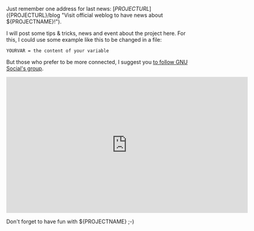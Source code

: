 Just remember one address for last news: [${PROJECTURL}](${PROJECTURL}/blog "Visit official weblog to have news about ${PROJECTNAME}!").

I will post some tips & tricks, news and event about the project here. For this, I could use some example like this to be changed in a file:

    YOURVAR = the content of your variable

But those who prefer to be more connected, I suggest you [to follow GNU Social's group](http://status.vinilox.eu/group/makefly).

<iframe width="640" height="360" src="http://www.youtube.com/embed/dHURyRLMOK0" frameborder="0" allowfullscreen></iframe>

Don't forget to have fun with ${PROJECTNAME} ;-)


